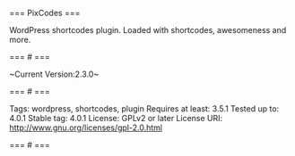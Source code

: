=== PixCodes ===

WordPress shortcodes plugin. Loaded with shortcodes, awesomeness and more.

=== # ===

~Current Version:2.3.0~

=== # ===

Tags: wordpress, shortcodes, plugin
Requires at least: 3.5.1
Tested up to: 4.0.1
Stable tag: 4.0.1
License: GPLv2 or later
License URI: http://www.gnu.org/licenses/gpl-2.0.html

=== # ===